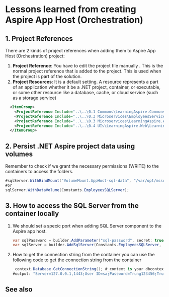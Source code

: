# Lessons learned from creating Aspire App Host (Orchestration)


## 1. Project References
There are 2 kinds of project references when adding them to Aspire App Host (Orchestration) project:
1. **Project Reference**: You have to edit the project file manually . This is the normal project reference that is added to the project. This is used when the project is part of the solution.
2. **Project Resources**: It is a default setting. A resource represents a part of an application whether it be a .NET project, container, or executable, or some other resource like a database, cache, or cloud service (such as a storage service)

```xml
  <ItemGroup>
    <ProjectReference Include="..\..\0.1 Commons\LearningAspire.Commons\LearningAspire.Commons.csproj" IsAspireProjectResource="false" />
    <ProjectReference Include="..\..\0.3 Microservices\EmployeesService\EmployeesAPI\Employees.API.csproj" />
    <ProjectReference Include="..\..\0.3 Microservices\LearningAspire.ApiService\LearningAspire.ApiService.csproj" />
    <ProjectReference Include="..\..\0.4 UIs\LearningAspire.Web\LearningAspire.Web.csproj" />
  </ItemGroup>
```
## 2. Persist .NET Aspire project data using volumes
Remember to check if we grant the necessary permissions (WRITE) to the containers to access the folders.
```csharp
#sqlServer.WithBindMount("VolumeMount.AppHost-sql-data", "/var/opt/mssql");
#or
sqlServer.WithDataVolume(Constants.EmployeesSQLServer);
```
## 3. How to access the SQL Server from the container locally

1. We should set a specic port when adding SQL Server component to the Aspire app host. 
    ```csharp
    var sqlPassword = builder.AddParameter("sql-password", secret: true);
    var sqlServer = builder.AddSqlServer(Constants.EmployeesSQLServer, password: sqlPassword, 1443);
    ```
2. How to get the connection string from the container
you can use the following code to get the connection string from the container
	```csharp
	_context.Database.GetConnectionString(); #_context is your dbcontext_
    #output: "Server=127.0.0.1,1443;User ID=sa;Password=Trung123456;TrustServerCertificate=true;Database=employees-sqldb"
	``` 

## See also
